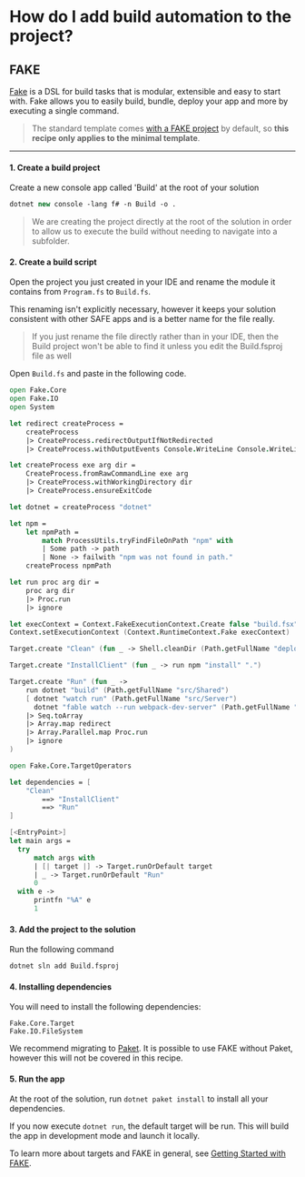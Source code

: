 # How do I add build automation to the project?

## FAKE
[Fake](https://fake.build/) is a DSL for build tasks that is modular, extensible and easy to start with. Fake allows you to easily build, bundle, deploy your app and more by executing a single command.

> The standard template comes [with a FAKE project](../../template-safe-commands.md) by default, so **this recipe only applies to the minimal template**.

---
#### 1. Create a build project

Create a new console app called 'Build' at the root of your solution

```fsharp
dotnet new console -lang f# -n Build -o .
```

> We are creating the project directly at the root of the solution in order to allow us to execute the build without needing to navigate into a subfolder.

#### 2. Create a build script

Open the project you just created in your IDE and rename the module it contains from `Program.fs` to `Build.fs`.

This renaming isn't explicitly necessary, however it keeps your solution consistent with other SAFE apps and is a better name for the file really.

> If you just rename the file directly rather than in your IDE, then the Build project won't be able to find it unless you edit the Build.fsproj file as well

Open `Build.fs` and paste in the following code.

```fsharp
open Fake.Core
open Fake.IO
open System

let redirect createProcess =
    createProcess
    |> CreateProcess.redirectOutputIfNotRedirected
    |> CreateProcess.withOutputEvents Console.WriteLine Console.WriteLine

let createProcess exe arg dir =
    CreateProcess.fromRawCommandLine exe arg
    |> CreateProcess.withWorkingDirectory dir
    |> CreateProcess.ensureExitCode

let dotnet = createProcess "dotnet"

let npm =
    let npmPath =
        match ProcessUtils.tryFindFileOnPath "npm" with
        | Some path -> path
        | None -> failwith "npm was not found in path."
    createProcess npmPath

let run proc arg dir =
    proc arg dir
    |> Proc.run
    |> ignore

let execContext = Context.FakeExecutionContext.Create false "build.fsx" [ ]
Context.setExecutionContext (Context.RuntimeContext.Fake execContext)

Target.create "Clean" (fun _ -> Shell.cleanDir (Path.getFullName "deploy"))

Target.create "InstallClient" (fun _ -> run npm "install" ".")

Target.create "Run" (fun _ ->
    run dotnet "build" (Path.getFullName "src/Shared")
    [ dotnet "watch run" (Path.getFullName "src/Server")
      dotnet "fable watch --run webpack-dev-server" (Path.getFullName "src/Client") ]
    |> Seq.toArray
    |> Array.map redirect
    |> Array.Parallel.map Proc.run
    |> ignore
)

open Fake.Core.TargetOperators

let dependencies = [
    "Clean"
        ==> "InstallClient"
        ==> "Run"
]

[<EntryPoint>]
let main args =
  try
      match args with
      | [| target |] -> Target.runOrDefault target
      | _ -> Target.runOrDefault "Run"
      0
  with e ->
      printfn "%A" e
      1
```

#### 3. Add the project to the solution

Run the following command

```bash
dotnet sln add Build.fsproj
```
#### 4. Installing dependencies

You will need to install the following dependencies:

```
Fake.Core.Target
Fake.IO.FileSystem
```

We recommend migrating to [Paket](https://fsprojects.github.io/Paket/).
It is possible to use FAKE without Paket, however this will not be covered in this recipe.

#### 5. Run the app

At the root of the solution, run `dotnet paket install` to install all your dependencies.

If you now execute `dotnet run`, the default target will be run. This will build the app in development mode and launch it locally.

To learn more about targets and FAKE in general, see [Getting Started with FAKE](https://fake.build/guide/getting-started.html#Minimal-Example).

